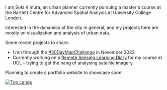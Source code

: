 I am Soki Kimura, an urban planner currently pursuing a master's course at the Bartlett Centre for Advanced Spatial Analysis at University College London.

Interested in the dynamics of the city in general, and my projects here are mostly on visualization and analysis of urban data.

Some recent projects to share:

- I ran through the [\#30DayMapChallenge](https://sokimura39.github.io/30DayMapChallenge/) in November 2023
- Currently working on a [Remote Sensing Learning Diary](https://sokimura39.github.io/RemoteSensingDiary/) for my course at UCL - trying to get the hang of analysing satellite imagery

Planning to create a portfolio website to showcase soon!


[![Top Langs](https://github-readme-stats.vercel.app/api/top-langs/?username=sokimura39&hide=html,css&layout=compact)](https://github.com/anuraghazra/github-readme-stats)
